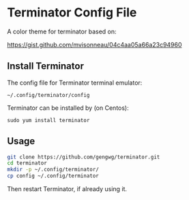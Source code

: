 # Terminator Config File

A color theme for terminator based on:

https://gist.github.com/mvisonneau/04c4aa05a66a23c94960

## Install Terminator

The config file for Terminator terminal emulator:

    ~/.config/terminator/config

Terminator can be installed by (on Centos):

    sudo yum install terminator

## Usage

```bash
git clone https://github.com/gengwg/terminator.git
cd terminator
mkdir -p ~/.config/terminator/
cp config ~/.config/terminator
```

Then restart Terminator, if already using it.

